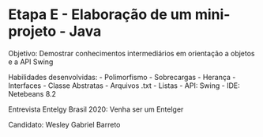 # Etapa E - Elaboração de um mini-projeto - Java

Objetivo: Demostrar conhecimentos intermediários em orientação a objetos e a API Swing

Habilidades desenvolvidas: 
						- Polimorfismo
						- Sobrecargas
						- Herança
						- Interfaces
						- Classe Abstratas
						- Arquivos .txt
						- Listas
						- API: Swing 
						- IDE: Netebeans 8.2 

Entrevista Entelgy Brasil 2020: Venha ser um Entelger

Candidato: Wesley Gabriel Barreto


